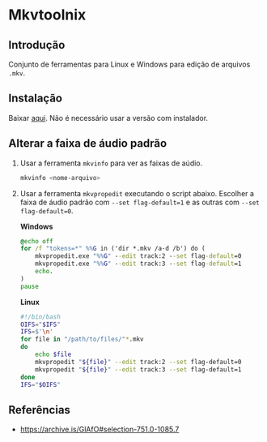 # Mkvtoolnix

## Introdução

Conjunto de ferramentas para Linux e Windows para edição de arquivos `.mkv`.

## Instalação

Baixar [aqui](https://mkvtoolnix.download/downloads.html). Não é necessário usar a versão com instalador.

## Alterar a faixa de áudio padrão

1. Usar a ferramenta `mkvinfo` para ver as faixas de aúdio.

    ```sh
    mkvinfo <nome-arquivo>
    ```

1. Usar a ferramenta `mkvpropedit` executando o script abaixo. Escolher a faixa de áudio padrão com `--set flag-default=1` e as outras com `--set flag-default=0`.

    **Windows**

    ```bat
    @echo off
    for /f "tokens=*" %%G in ('dir *.mkv /a-d /b') do (
        mkvpropedit.exe "%%G" --edit track:2 --set flag-default=0
        mkvpropedit.exe "%%G" --edit track:3 --set flag-default=1
        echo.
    )
    pause
    ```

    **Linux**

    ```bash
    #!/bin/bash
    OIFS="$IFS"
    IFS=$'\n'
    for file in "/path/to/files/"*.mkv
    do
        echo $file
        mkvpropedit "${file}" --edit track:2 --set flag-default=0
        mkvpropedit "${file}" --edit track:3 --set flag-default=1
    done
    IFS="$OIFS"
    ```

## Referências

- <https://archive.is/GlAfO#selection-751.0-1085.7>
